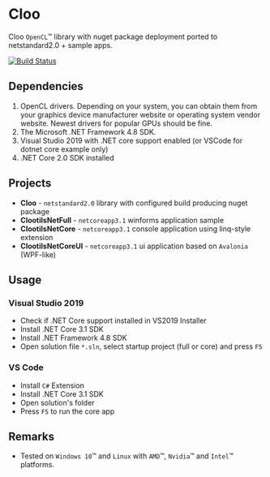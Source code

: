 # Cloo
Cloo `OpenCL`&trade; library with nuget package deployment ported to netstandard2.0 + sample apps.

[![Build Status](https://travis-ci.org/clSharp/Cloo.svg?branch=master)](https://travis-ci.org/clSharp/Cloo)
## Dependencies
1. OpenCL drivers. Depending on your system, you can obtain them from your graphics device manufacturer website or operating system vendor website. Newest drivers for popular GPUs should be fine.
1. The Microsoft .NET Framework 4.8 SDK.
1. Visual Studio 2019 with .NET core support enabled (or VSCode for dotnet core example only)
1. .NET Core 2.0 SDK installed

## Projects
- **Cloo** - `netstandard2.0` library with configured build producing nuget package
- **ClootilsNetFull** - `netcoreapp3.1` winforms application sample
- **ClootilsNetCore** - `netcoreapp3.1` console application using linq-style extension
- **ClootilsNetCoreUI** - `netcoreapp3.1` ui application based on `Avalonia` (WPF-like)

## Usage

### Visual Studio 2019
- Check if .NET Core support installed in VS2019 Installer
- Install .NET Core 3.1 SDK
- Install .NET Framework 4.8 SDK
- Open solution file `*.sln`, select startup project (full or core) and press `F5`

### VS Code
- Install `C#` Extension
- Install .NET Core 3.1 SDK
- Open solution's folder
- Press `F5` to run the core app

## Remarks
- Tested on `Windows 10`&trade; and `Linux` with `AMD`&trade;, `Nvidia`&trade; and `Intel`&trade; platforms.
